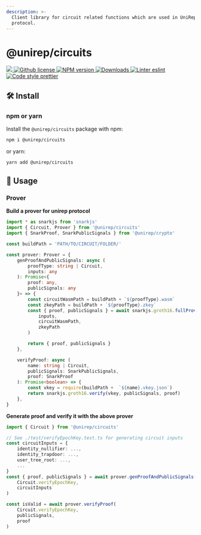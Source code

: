 ```yaml
---
description: >-
  Client library for circuit related functions which are used in UniRep
  protocol.
---
```


# @unirep/circuits

[![](https://camo.githubusercontent.com/5124fc18e7c4eea90190045bc66eddafb19a7b4d93c696e88c65dc530cec9b02/68747470733a2f2f696d672e736869656c64732e696f2f62616467652f70726f6a6563742d756e697265702d626c75652e7376673f7374796c653d666c61742d737175617265) ](https://github.com/unirep/unirep)[![Github license](https://camo.githubusercontent.com/9dc25f9a3042124b664e5c386b48a35246c09e7fa0e514bf151c2034b183ec62/68747470733a2f2f696d672e736869656c64732e696f2f6769746875622f6c6963656e73652f756e697265702f756e697265702e7376673f7374796c653d666c61742d737175617265) ](https://github.com/unirep/unirep/blob/master/LICENSE)[![NPM version](https://camo.githubusercontent.com/6a4116015b3d93ff9e23861d2be7960d76c6f9cf5af0920404249a25c39b9ca4/68747470733a2f2f696d672e736869656c64732e696f2f6e706d2f762f40756e697265702f63697263756974733f7374796c653d666c61742d737175617265) ](https://www.npmjs.com/package/@unirep/circuits)[![Downloads](https://camo.githubusercontent.com/20f160f10286348d26bfffe691dd6e94d5e44af6028b40eec801230df81740d8/68747470733a2f2f696d672e736869656c64732e696f2f6e706d2f646d2f40756e697265702f63697263756974732e7376673f7374796c653d666c61742d737175617265) ](https://npmjs.org/package/@unirep/circuits)[![Linter eslint](https://camo.githubusercontent.com/ed5849d453eb089b4ad8f56f316f492ceef5e7aa5404ee4df4d97ff6cb3f375f/68747470733a2f2f696d672e736869656c64732e696f2f62616467652f6c696e7465722d65736c696e742d3830383066323f7374796c653d666c61742d737175617265266c6f676f3d65736c696e74) ](https://eslint.org/)[![Code style prettier](https://camo.githubusercontent.com/81082ed03d1efb3d135c66d183ce379d0d30a0091d09d472f5e96ab4e2ff4375/68747470733a2f2f696d672e736869656c64732e696f2f62616467652f636f64652532307374796c652d70726574746965722d6638626334353f7374796c653d666c61742d737175617265266c6f676f3d7072657474696572)](https://prettier.io/)

## 🛠 Install

### npm or yarn

Install the `@unirep/circuits` package with npm:

```bash
npm i @unirep/circuits
```

or yarn:

```bash
yarn add @unirep/circuits
```

## 📔 Usage

### Prover

**Build a prover for unirep protocol**

```typescript
import * as snarkjs from 'snarkjs'
import { Circuit, Prover } from '@unirep/circuits'
import { SnarkProof, SnarkPublicSignals } from '@unirep/crypto'

const buildPath = 'PATH/TO/CIRCUIT/FOLDER/'

const prover: Prover = {
    genProofAndPublicSignals: async (
        proofType: string | Circuit,
        inputs: any
    ): Promise<{
        proof: any,
        publicSignals: any
    }> => {
        const circuitWasmPath = buildPath + `${proofType}.wasm`
        const zkeyPath = buildPath + `${proofType}.zkey`
        const { proof, publicSignals } = await snarkjs.groth16.fullProve(
            inputs,
            circuitWasmPath,
            zkeyPath
        )

        return { proof, publicSignals }
    },

    verifyProof: async (
        name: string | Circuit,
        publicSignals: SnarkPublicSignals,
        proof: SnarkProof
    ): Promise<boolean> => {
        const vkey = require(buildPath +  `${name}.vkey.json`)
        return snarkjs.groth16.verify(vkey, publicSignals, proof)
    },
}
```

**Generate proof and verify it with the above prover**

```typescript
import { Circuit } from '@unirep/circuits'

// See ./test/verifyEpochKey.test.ts for generating circuit inputs
const circuitInputs = {
    identity_nullifier: ...,
    identity_trapdoor: ...,
    user_tree_root: ...,
    ...
}
const { proof, publicSignals } = await prover.genProofAndPublicSignals(
    Circuit.verifyEpochKey,
    circuitInputs
)

const isValid = await prover.verifyProof(
    Circuit.verifyEpochKey,
    publicSignals,
    proof
)
```